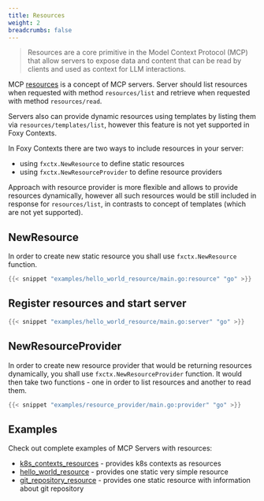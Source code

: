 ```yaml
---
title: Resources
weight: 2
breadcrumbs: false
---
```


> Resources are a core primitive in the Model Context Protocol (MCP) that allow servers to expose data and content that can be read by clients and used as context for LLM interactions.

MCP [resources](https://modelcontextprotocol.io/docs/concepts/resources) is a concept of MCP servers. Server should list resources when requested with method `resources/list` and retrieve when requested with method `resources/read`.

Servers also can provide dynamic resources using templates by listing them via `resources/templates/list`, however this feature is not yet supported in Foxy Contexts.

In Foxy Contexts there are two ways to include resources in your server:

- using `fxctx.NewResource` to define static resources
- using `fxctx.NewResourceProvider` to define resource providers

Approach with resource provider is more flexible and allows to provide resources dynamically, however all such resources would be still included in response for `resources/list`, in contrasts to concept of templates (which are not yet supported).

## NewResource

In order to create new static resource you shall use `fxctx.NewResource` function.


```go { filename_uri_base="https://github.com/strowk/foxy-contexts/blob/main" filename="examples/hello_world_resource/main.go" }
{{< snippet "examples/hello_world_resource/main.go:resource" "go" >}}
```

## Register resources and start server

```go { filename_uri_base="https://github.com/strowk/foxy-contexts/blob/main" filename="examples/hello_world_resource/main.go" }
{{< snippet "examples/hello_world_resource/main.go:server" "go" >}}
```

## NewResourceProvider

In order to create new resource provider that would be returning resources dynamically, you shall use `fxctx.NewResourceProvider` function. It would then take two functions - one in order to list resources and another to read them.

```go { filename_uri_base="https://github.com/strowk/foxy-contexts/blob/main" filename="examples/resource_provider/main.go" }
{{< snippet "examples/resource_provider/main.go:provider" "go" >}}
```

## Examples

Check out complete examples of MCP Servers with resources:

- [k8s_contexts_resources](https://github.com/strowk/foxy-contexts/tree/main/examples/k8s_contexts_resources) - provides k8s contexts as resources
- [hello_world_resource](https://github.com/strowk/foxy-contexts/tree/main/examples/hello_world_resource) - provides one static very simple resource
- [git_repository_resource](https://github.com/strowk/foxy-contexts/tree/main/examples/git_repository_resource) - provides one static resource with information about git repository
